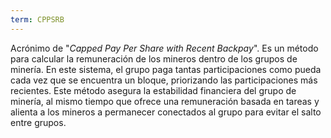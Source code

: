 ```yaml
---
term: CPPSRB
---
```


Acrónimo de "*Capped Pay Per Share with Recent Backpay*". Es un método para calcular la remuneración de los mineros dentro de los grupos de minería. En este sistema, el grupo paga tantas participaciones como pueda cada vez que se encuentra un bloque, priorizando las participaciones más recientes. Este método asegura la estabilidad financiera del grupo de minería, al mismo tiempo que ofrece una remuneración basada en tareas y alienta a los mineros a permanecer conectados al grupo para evitar el salto entre grupos.